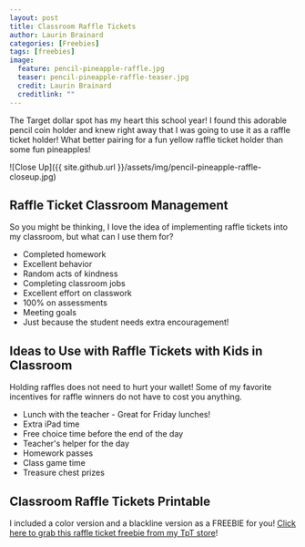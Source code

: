 ```yaml
---
layout: post
title: Classroom Raffle Tickets
author: Laurin Brainard
categories: [Freebies]
tags: [freebies]
image:
  feature: pencil-pineapple-raffle.jpg
  teaser: pencil-pineapple-raffle-teaser.jpg
  credit: Laurin Brainard
  creditlink: ""
--- 
```

The Target dollar spot has my heart this school year! I found this adorable pencil coin holder and knew right away that I was going to use it as a raffle ticket holder! What better pairing for a fun yellow raffle ticket holder than some fun pineapples!

![Close Up]({{ site.github.url }}/assets/img/pencil-pineapple-raffle-closeup.jpg)

## Raffle Ticket Classroom Management
So you might be thinking, I love the idea of implementing raffle tickets into my classroom, but what can I use them for?
- Completed homework
- Excellent behavior
- Random acts of kindness
- Completing classroom jobs 
- Excellent effort on classwork
- 100% on assessments
- Meeting goals
- Just because the student needs extra encouragement! 

## Ideas to Use with Raffle Tickets with Kids in Classroom
Holding raffles does not need to hurt your wallet! Some of my favorite incentives for raffle winners do not have to cost you anything. 
- Lunch with the teacher - Great for Friday lunches!
- Extra iPad time
- Free choice time before the end of the day
- Teacher's helper for the day
- Homework passes
- Class game time
- Treasure chest prizes

## Classroom Raffle Tickets Printable
I included a color version and a blackline version as a FREEBIE for you! [Click here to grab this raffle ticket freebie from my TpT store](http://bit.ly/2zMQsn4)!